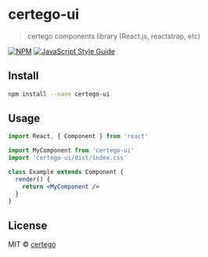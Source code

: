 # certego-ui

> certego components library (React.js, reactstrap, etc)

[![NPM](https://img.shields.io/npm/v/certego-ui.svg)](https://www.npmjs.com/package/certego-ui) [![JavaScript Style Guide](https://img.shields.io/badge/code_style-standard-brightgreen.svg)](https://standardjs.com)

## Install

```bash
npm install --save certego-ui
```

## Usage

```jsx
import React, { Component } from 'react'

import MyComponent from 'certego-ui'
import 'certego-ui/dist/index.css'

class Example extends Component {
  render() {
    return <MyComponent />
  }
}
```

## License

MIT © [certego](https://github.com/certego)
